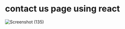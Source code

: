 # contact us page using react 
![Screenshot (135)](https://github.com/Bikahc043/contact-us-using-react/assets/146708139/1b91d36b-47d4-48ee-9a6a-31539ba25f29)

